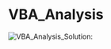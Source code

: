 # VBA_Analysis
![VBA_Analysis_Solution:](C:\Users\Al\OneDrive\Desktop\Data-Analyst\Projects\VBA_Analysis\Images\VBA_Analysis_Solution_ReadME.jpg)
